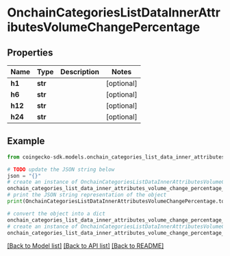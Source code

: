 # OnchainCategoriesListDataInnerAttributesVolumeChangePercentage


## Properties

Name | Type | Description | Notes
------------ | ------------- | ------------- | -------------
**h1** | **str** |  | [optional] 
**h6** | **str** |  | [optional] 
**h12** | **str** |  | [optional] 
**h24** | **str** |  | [optional] 

## Example

```python
from coingecko-sdk.models.onchain_categories_list_data_inner_attributes_volume_change_percentage import OnchainCategoriesListDataInnerAttributesVolumeChangePercentage

# TODO update the JSON string below
json = "{}"
# create an instance of OnchainCategoriesListDataInnerAttributesVolumeChangePercentage from a JSON string
onchain_categories_list_data_inner_attributes_volume_change_percentage_instance = OnchainCategoriesListDataInnerAttributesVolumeChangePercentage.from_json(json)
# print the JSON string representation of the object
print(OnchainCategoriesListDataInnerAttributesVolumeChangePercentage.to_json())

# convert the object into a dict
onchain_categories_list_data_inner_attributes_volume_change_percentage_dict = onchain_categories_list_data_inner_attributes_volume_change_percentage_instance.to_dict()
# create an instance of OnchainCategoriesListDataInnerAttributesVolumeChangePercentage from a dict
onchain_categories_list_data_inner_attributes_volume_change_percentage_from_dict = OnchainCategoriesListDataInnerAttributesVolumeChangePercentage.from_dict(onchain_categories_list_data_inner_attributes_volume_change_percentage_dict)
```
[[Back to Model list]](../README.md#documentation-for-models) [[Back to API list]](../README.md#documentation-for-api-endpoints) [[Back to README]](../README.md)


